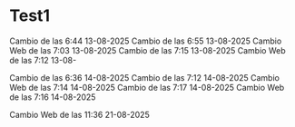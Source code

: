 # Test1
Cambio de las 6:44 13-08-2025
Cambio de las 6:55 13-08-2025
Cambio Web de las 7:03 13-08-2025
Cambio de las 7:15 13-08-2025
Cambio Web de las 7:12 13-08-

Cambio de las 6:36 14-08-2025
Cambio de las 7:12 14-08-2025
Cambio Web de las 7:14 14-08-2025
Cambio de las 7:17 14-08-2025
Cambio Web de las 7:16 14-08-2025

Cambio Web de las 11:36 21-08-2025